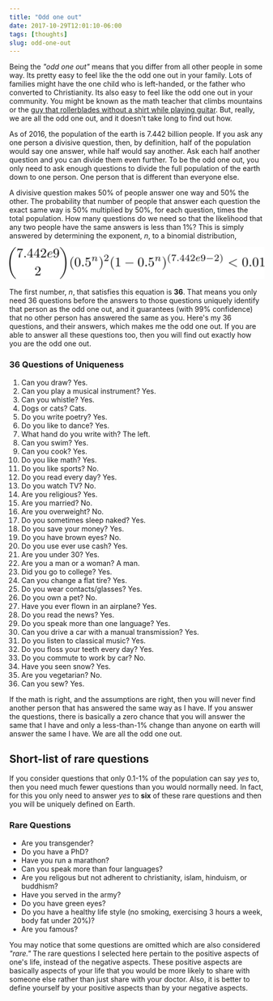 ```yaml
---
title: "Odd one out"
date: 2017-10-29T12:01:10-06:00
tags: [thoughts]
slug: odd-one-out
---
```



Being the *"odd one out"* means that you differ from all other people in some way. Its pretty easy to feel like the the odd one out in your family. Lots of families might have the one child who is left-handed, or the father who converted to Christianity. Its also easy to feel like the odd one out in your community. You might be known as the math teacher that climbs mountains or the [guy that rollerblades without a shirt while playing guitar](https://imgur.com/3DZspIs). But, really, we are all the odd one out, and it doesn't take long to find out how.

As of 2016, the population of the earth is 7.442 billion people. If you ask any one person a divisive question, then, by definition, half of the population would say one answer, while half would say another. Ask each half another question and you can divide them even further. To be the odd one out, you only need to ask enough questions to divide the full population of the earth down to one person. One person that is different than everyone else.

A divisive question makes 50% of people answer one way and 50% the other. The probability that number of people that answer each question the exact same way is 50% multiplied by 50%, for each question, times the total population. How many questions do we need so that the likelihood that any two people have the same answers is less than 1%? This is simply answered by determining the exponent, *n*, to a binomial distribution,

![Solve for n to determine the number of questions](/img/eq1.png)

The first number, *n*, that satisfies this equation is **36**. That means you only need 36 questions before the answers to those questions uniquely identify that person as the odd one out, and it guarantees (with 99% confidence) that no other person has answered the same as you. Here's my 36 questions, and their answers, which makes me the odd one out. If you are able to answer all these questions too, then you will find out exactly how you are the odd one out.

### 36 Questions of Uniqueness

1. Can you draw? Yes.
2. Can you play a musical instrument? Yes.
3. Can you whistle? Yes.
4. Dogs or cats? Cats.
5. Do you write poetry? Yes.
6. Do you like to dance? Yes.
7. What hand do you write with? The left.
8. Can you swim? Yes.
9. Can you cook? Yes.
10. Do you like math? Yes.
11. Do you like sports? No.
12. Do you read every day? Yes.
13. Do you watch TV? No.
14. Are you religious? Yes.
15. Are you married? No.
16. Are you overweight? No.
17. Do you sometimes sleep naked? Yes.
18. Do you save your money? Yes.
19. Do you have brown eyes? No.
20. Do you use ever use cash? Yes.
21. Are you under 30? Yes.
22. Are you a man or a woman? A man.
23. Did you go to college? Yes.
24. Can you change a flat tire? Yes.
25. Do you wear contacts/glasses? Yes.
26. Do you own a pet? No.
27. Have you ever flown in an airplane? Yes.
28. Do you read the news? Yes.
29. Do you speak more than one language? Yes.
30. Can you drive a car with a manual transmission? Yes.
31. Do you listen to classical music? Yes.
32. Do you floss your teeth every day? Yes.
33. Do you commute to work by car? No.
34. Have you seen snow? Yes.
35. Are you vegetarian? No.
36. Can you sew? Yes.

If the math is right, and the assumptions are right, then you will never
find another person that has answered the same way as I have. If you
answer the questions, there is basically a zero chance that you will
answer the same that I have and only a less-than-1% change than anyone on
earth will answer the same I have. We are all the odd one out.


## Short-list of rare questions

If you consider questions that only 0.1-1% of the population can say *yes* to, then you need much fewer questions than you would normally need. In fact, for this you only need to answer *yes* to **six** of these rare questions and then you will be uniquely defined on Earth.

### Rare Questions
- Are you transgender?
- Do you have a PhD?
- Have you run a marathon?
- Can you speak more than four languages?
- Are you religous but not adherent to christianity, islam, hinduism, or buddhism?
- Have you served in the army?
- Do you have green eyes? 
- Do you have a healthy life style (no smoking, exercising 3 hours a week,
  body fat under 20%)?
- Are you famous?

You may notice that some questions are omitted which are also considered *"rare."* The rare questions I selected here pertain to the positive aspects of one's life, instead of the negative aspects. These positive aspects are basically aspects of your life that you would be more likely to share with someone else rather than just share with your doctor. Also, it is better to define yourself by your positive aspects than by your negative aspects.